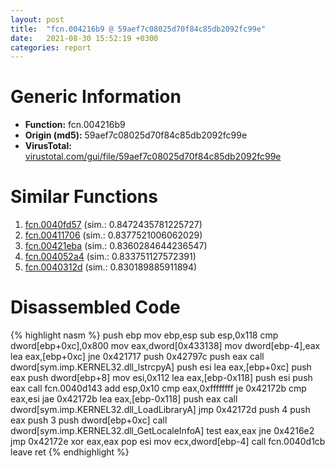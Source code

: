 ```yaml
---
layout: post
title:  "fcn.004216b9 @ 59aef7c08025d70f84c85db2092fc99e"
date:   2021-08-30 15:52:19 +0300
categories: report
---
```


# Generic Information
- **Function:** fcn.004216b9
- **Origin (md5):** 59aef7c08025d70f84c85db2092fc99e
- **VirusTotal:** [virustotal.com/gui/file/59aef7c08025d70f84c85db2092fc99e][virustotal_ref]



# Similar Functions

1. [fcn.0040fd57][similar_1_ref] (sim.: 0.8472435781225727)
2. [fcn.00411706][similar_2_ref] (sim.: 0.8377521006062029)
3. [fcn.00421eba][similar_3_ref] (sim.: 0.8360284644236547)
4. [fcn.004052a4][similar_4_ref] (sim.: 0.833751127572391)
5. [fcn.0040312d][similar_5_ref] (sim.: 0.830189885911894)


# Disassembled Code

{% highlight nasm %}
push ebp
mov ebp,esp
sub esp,0x118
cmp dword[ebp+0xc],0x800
mov eax,dword[0x433138]
mov dword[ebp-4],eax
lea eax,[ebp+0xc]
jne 0x421717
push 0x42797c
push eax
call dword[sym.imp.KERNEL32.dll_lstrcpyA]
push esi
lea eax,[ebp+0xc]
push eax
push dword[ebp+8]
mov esi,0x112
lea eax,[ebp-0x118]
push esi
push eax
call fcn.0040d143
add esp,0x10
cmp eax,0xffffffff
je 0x42172b
cmp eax,esi
jae 0x42172b
lea eax,[ebp-0x118]
push eax
call dword[sym.imp.KERNEL32.dll_LoadLibraryA]
jmp 0x42172d
push 4
push eax
push 3
push dword[ebp+0xc]
call dword[sym.imp.KERNEL32.dll_GetLocaleInfoA]
test eax,eax
jne 0x4216e2
jmp 0x42172e
xor eax,eax
pop esi
mov ecx,dword[ebp-4]
call fcn.0040d1cb
leave 
ret 
{% endhighlight %}


[similar_1_ref]: /report/fcn.0040fd57@7b00dd8f2abf54a73bfb09681334ff78
[similar_2_ref]: /report/fcn.00411706@7b00dd8f2abf54a73bfb09681334ff78
[similar_3_ref]: /report/fcn.00421eba@59aef7c08025d70f84c85db2092fc99e
[similar_4_ref]: /report/fcn.004052a4@6c5b0418e4a4c57d99cda47d2717045d
[similar_5_ref]: /report/fcn.0040312d@73677cb40830e94fbfb5483ff33e40b9
[virustotal_ref]: https://www.virustotal.com/gui/file/59aef7c08025d70f84c85db2092fc99e